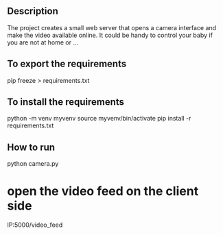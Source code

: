 ## Description
The project creates a small web server that opens a camera interface and make the video available online.
It could be handy to control your baby if you are not at home or ...

## To export the requirements
pip freeze > requirements.txt

## To install the requirements
python -m venv myvenv
source myvenv/bin/activate
pip install -r requirements.txt

## How to run 
python camera.py 
# open the video feed on the client side 
IP:5000/video_feed

